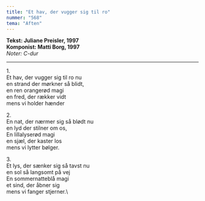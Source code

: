 ```yaml
---
title: "Et hav, der vugger sig til ro"
nummer: "568"
tema: "Aften"
---
```


**Tekst: Juliane Preisler, 1997** \
**Komponist: Matti Borg, 1997** \
*Noter: C-dur*

***

1\.\
Et hav, der vugger sig til ro nu\
en strand der mørkner så blidt,\
en ren orangerød magi\
en fred, der rækker vidt\
mens vi holder hænder

2\.\
En nat, der nærmer sig så blødt nu\
en lyd der stilner om os,\
En lillalyserød magi\
en sjæl, der kaster los\
mens vi lytter bølger.

3\.\
Et lys, der sænker sig så tavst nu\
en sol så langsomt på vej\
En sommernatteblå magi\
et sind, der åbner sig\
mens vi fanger stjerner.\
